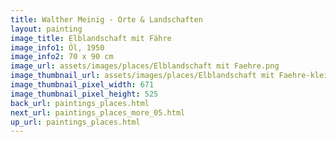 ```yaml
---
title: Walther Meinig - Orte & Landschaften
layout: painting
image_title: Elblandschaft mit Fähre
image_info1: Öl, 1950
image_info2: 70 x 90 cm
image_url: assets/images/places/Elblandschaft mit Faehre.png
image_thumbnail_url: assets/images/places/Elblandschaft mit Faehre-klein.png
image_thumbnail_pixel_width: 671
image_thumbnail_pixel_height: 525
back_url: paintings_places.html
next_url: paintings_places_more_05.html
up_url: paintings_places.html
---
```



